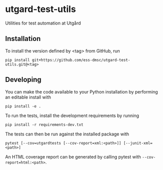 # utgard-test-utils

Utilities for test automation at Utgård


## Installation

To install the version defined by \<tag\> from GitHub, run

    pip install git+https://github.com/ess-dmsc/utgard-test-utils.git@<tag>


## Developing

You can make the code available to your Python installation by performing an
editable install with

    pip install -e .

To run the tests, install the development requirements by running

    pip install -r requirements-dev.txt

The tests can then be run against the installed package with

    pytest [--cov=utgardtests [--cov-report=xml:<path>]] [--junit-xml=<path>]

An HTML coverage report can be generated by calling pytest with
`--cov-report=html:<path>`.
